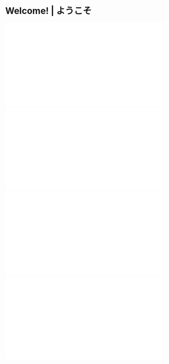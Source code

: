 <h1>Welcome! | ようこそ</h1>

![my toplangs](https://github.com/mrkresnofatih/mrkresnofatih/blob/main/generated/myTopLanguages.svg)
![my recentrepos](https://github.com/mrkresnofatih/mrkresnofatih/blob/main/generated/myRecentRepositories.svg)
![my recentlangs](https://github.com/mrkresnofatih/mrkresnofatih/blob/main/generated/myRecentLanguages.svg)
![my contributions](https://github.com/mrkresnofatih/mrkresnofatih/blob/main/generated/myRecentContributions.svg)

<!-- <h2>About Me | 私について</h2>
<table>
    <thead>
        <tr>
            <th>
                <h3>Languages/DBs</h3>
            </th>
            <th>
                <h3>Frameworks</h3>
            </th>
            <th>
                <h3>Tools</h3>
            </th>
            <th>
                <h3>Learning</h3>
            </th>
        </tr>
    </thead>
    <tbody>
        <tr>
            <td>
                <p>
                    <img src="https://img.shields.io/badge/-CSharp-6f36ff?logo=c-sharp&logoColor=white&style=for-the-badge">
                    <img src="https://img.shields.io/badge/-Typescrypt-3178C6?logo=typescript&logoColor=white&style=for-the-badge">
                    <img src="https://img.shields.io/badge/-Javascript-F7DF1E?logo=javascript&logoColor=white&style=for-the-badge">
                    <img src="https://img.shields.io/badge/-Java-EC1C24?logo=java&logoColor=white&style=for-the-badge">
                    <img src="https://img.shields.io/badge/-PostgreSQL-4169E1?logo=postgresql&logoColor=white&style=for-the-badge">
                    <img src="https://img.shields.io/badge/-MySQL-4479A1?logo=mysql&logoColor=white&style=for-the-badge">
                    <img src="https://img.shields.io/badge/-Python-3776AB?logo=python&logoColor=white&style=for-the-badge">
                </p>
            </td>
            <td>
                <p>
                    <img src="https://img.shields.io/badge/-NextJs-000000?logo=next.js&logoColor=white&style=for-the-badge">
                    <img src="https://img.shields.io/badge/-Dotnet-512BD4?logo=.net&logoColor=white&style=for-the-badge">
                    <img src="https://img.shields.io/badge/-Spring%20Boot-6DB33F?logo=spring-boot&logoColor=white&style=for-the-badge">
                    <img src="https://img.shields.io/badge/-ExpressJs-000000?logo=express&logoColor=white&style=for-the-badge">
                    <img src="https://img.shields.io/badge/-ReactJs-61DAFB?logo=react&logoColor=white&style=for-the-badge">
                    <img src="https://img.shields.io/badge/-Json%20Web%20Token-ff006a?logo=json-web-tokens&logoColor=white&style=for-the-badge">
                    <img src="https://img.shields.io/badge/-Pusher-300D4F?logo=pusher&logoColor=white&style=for-the-badge">
                </p>
            </td>
            <td>
                <p>
                    <img src="https://img.shields.io/badge/-Webstorm-000000?logo=webstorm&logoColor=white&style=for-the-badge">
                    <img src="https://img.shields.io/badge/-Postman-FF6C37?logo=postman&logoColor=white&style=for-the-badge">
                    <img src="https://img.shields.io/badge/-IntelliJ%20IDEA-000000?logo=intellij-idea&logoColor=white&style=for-the-badge">
                    <img src="https://img.shields.io/badge/-Microsoft%20Teams-6264A7?logo=microsoft-teams&logoColor=white&style=for-the-badge">
                    <img src="https://img.shields.io/badge/-Notion-000000?logo=notion&logoColor=white&style=for-the-badge">
                    <img src="https://img.shields.io/badge/-Discord-5865F2?logo=discord&logoColor=white&style=for-the-badge">
                    <img src="https://img.shields.io/badge/-Rider-000000?logo=rider&logoColor=white&style=for-the-badge">
                </p>
            </td>
            <td>
                <p>
                    <img src="https://img.shields.io/badge/-Dotnet-512BD4?logo=.net&logoColor=white&style=for-the-badge">
                    <img src="https://img.shields.io/badge/-Flutter-02569B?logo=flutter&logoColor=white&style=for-the-badge">
                    <img src="https://img.shields.io/badge/-AmazonAWS-232F3E?logo=amazon-aws&logoColor=white&style=for-the-badge">
                    <img src="https://img.shields.io/badge/-Docker-2496ED?logo=docker&logoColor=white&style=for-the-badge">
                    <img src="https://img.shields.io/badge/-Kubernetes-326CE5?logo=kubernetes&logoColor=white&style=for-the-badge">
                </p>
            </td>
        </tr>
    </tbody>
</table> -->
